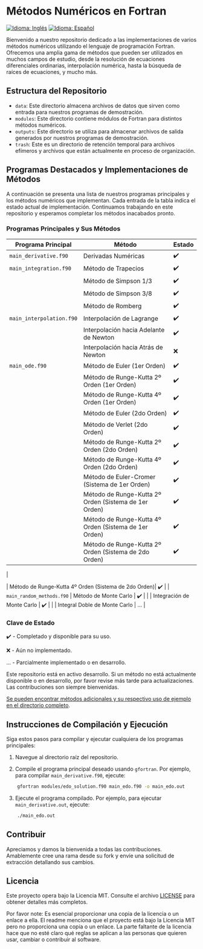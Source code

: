 # Métodos Numéricos en Fortran

[![Idioma: Inglés](https://img.shields.io/badge/Language-English-blue)](./README.md) [![Idioma: Español](https://img.shields.io/badge/Language-Espa%C3%B1ol-green)](./README.es.md)

Bienvenido a nuestro repositorio dedicado a las implementaciones de varios métodos numéricos utilizando el lenguaje de programación Fortran. Ofrecemos una amplia gama de métodos que pueden ser utilizados en muchos campos de estudio, desde la resolución de ecuaciones diferenciales ordinarias, interpolación numérica, hasta la búsqueda de raíces de ecuaciones, y mucho más. 

## Estructura del Repositorio

-   `data`: Este directorio almacena archivos de datos que sirven como entrada para nuestros programas de demostración.
-   `modules`: Este directorio contiene módulos de Fortran para distintos métodos numéricos.
-   `outputs`: Este directorio se utiliza para almacenar archivos de salida generados por nuestros programas de demostración.
-   `trash`: Este es un directorio de retención temporal para archivos efímeros y archivos que están actualmente en proceso de organización.

## Programas Destacados y Implementaciones de Métodos

A continuación se presenta una lista de nuestros programas principales y los métodos numéricos que implementan. Cada entrada de la tabla indica el estado actual de implementación. Continuamos trabajando en este repositorio y esperamos completar los métodos inacabados pronto.

### Programas Principales y Sus Métodos

| Programa Principal                | Método                        | Estado |
|-----------------------------|-------------------------------|--------|
| `main_derivative.f90`       | Derivadas Numéricas         | ✔️      |
| `main_integration.f90`      | Método de Trapecios            | ✔️      |
|                             | Método de Simpson 1/3          | ✔️      |
|                             | Método de Simpson 3/8          | ✔️      |
|                             | Método de Romberg                | ✔️      |
| `main_interpolation.f90`    | Interpolación de Lagrange        | ✔️      |
|                             | Interpolación hacia Adelante de Newton| ✔️      |
|                             | Interpolación hacia Atrás de Newton| ❌    |
| `main_ode.f90`              | Método de Euler (1er Orden)    | ✔️      |
|                             | Método de Runge-Kutta 2º Orden (1er Orden)| ✔️  |
|                             | Método de Runge-Kutta 4º Orden (1er Orden)| ✔️  |
|                             | Método de Euler (2do Orden)    | ✔️      |
|                             | Método de Verlet (2do Orden)     | ✔️      |
|                             | Método de Runge-Kutta 2º Orden (2do Orden)| ✔️  |
|                             | Método de Runge-Kutta 4º Orden (2do Orden)| ✔️  |
|                             | Método de Euler-Cromer (Sistema de 1er Orden)| ✔️ |
|                             | Método de Runge-Kutta 2º Orden (Sistema de 1er Orden)| ✔️ |
|                             | Método de Runge-Kutta 4º Orden (Sistema de 1er Orden)| ✔️ |
|                             | Método de Runge-Kutta 2º Orden (Sistema de 2do Orden)| ✔️ |
|                            

 | Método de Runge-Kutta 4º Orden (Sistema de 2do Orden)| ✔️ |
| `main_random_methods.f90`   | Método de Monte Carlo            | ✔️      |
|                             | Integración de Monte Carlo       | ✔️      |
|                             | Integral Doble de Monte Carlo   | ...     |

### Clave de Estado

✔️ - Completado y disponible para su uso.

❌ - Aún no implementado.

... - Parcialmente implementado o en desarrollo.

Este repositorio está en activo desarrollo. Si un método no está actualmente disponible o en desarrollo, por favor revise más tarde para actualizaciones. Las contribuciones son siempre bienvenidas.

[Se pueden encontrar métodos adicionales y su respectivo uso de ejemplo en el directorio completo](#).

## Instrucciones de Compilación y Ejecución

Siga estos pasos para compilar y ejecutar cualquiera de los programas principales:

1.  Navegue al directorio raíz del repositorio.
    
2.  Compile el programa principal deseado usando `gfortran`. Por ejemplo, para compilar `main_derivative.f90`, ejecute:
    
```bash
    gfortran modules/edo_solution.f90 main_edo.f90 -o main_edo.out 
```
3.  Ejecute el programa compilado. Por ejemplo, para ejecutar `main_derivative.out`, ejecute:
```bash
    ./main_edo.out 

```
## Contribuir

Apreciamos y damos la bienvenida a todas las contribuciones. Amablemente cree una rama desde su fork y envíe una solicitud de extracción detallando sus cambios.

## Licencia

Este proyecto opera bajo la Licencia MIT. Consulte el archivo [LICENSE](LICENSE) para obtener detalles más completos. 

Por favor note: Es esencial proporcionar una copia de la licencia o un enlace a ella. El readme menciona que el proyecto está bajo la Licencia MIT pero no proporciona una copia o un enlace. La parte faltante de la licencia hace que no esté claro qué reglas se aplican a las personas que quieren usar, cambiar o contribuir al software.
